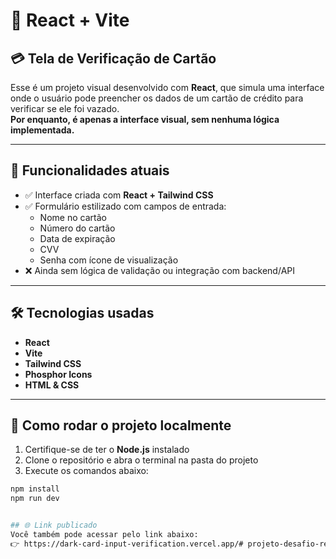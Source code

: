 # 🚀 React + Vite

## 💳 Tela de Verificação de Cartão

Esse é um projeto visual desenvolvido com **React**, que simula uma interface onde o usuário pode preencher os dados de um cartão de crédito para verificar se ele foi vazado.  
**Por enquanto, é apenas a interface visual, sem nenhuma lógica implementada.**

---

## 📌 Funcionalidades atuais

- ✅ Interface criada com **React + Tailwind CSS**
- ✅ Formulário estilizado com campos de entrada:
  - Nome no cartão
  - Número do cartão
  - Data de expiração
  - CVV
  - Senha com ícone de visualização
- ❌ Ainda sem lógica de validação ou integração com backend/API

---

## 🛠 Tecnologias usadas

- **React**
- **Vite**
- **Tailwind CSS**
- **Phosphor Icons**
- **HTML & CSS**

---

## 🚧 Como rodar o projeto localmente

1. Certifique-se de ter o **Node.js** instalado
2. Clone o repositório e abra o terminal na pasta do projeto
3. Execute os comandos abaixo:

```bash
npm install
npm run dev


## 🌐 Link publicado
Você também pode acessar pelo link abaixo:
👉 https://dark-card-input-verification.vercel.app/#   p r o j e t o - d e s a f i o - r e a c t - 2  
 